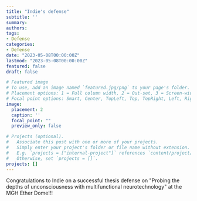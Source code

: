 ```yaml
---
title: "Indie's defense"
subtitle: ''
summary: 
authors:
tags:
- Defense
categories:
- Defense
date: "2023-05-08T00:00:00Z"
lastmod: "2023-05-08T00:00:00Z"
featured: false
draft: false

# Featured image
# To use, add an image named `featured.jpg/png` to your page's folder.
# Placement options: 1 = Full column width, 2 = Out-set, 3 = Screen-width
# Focal point options: Smart, Center, TopLeft, Top, TopRight, Left, Right, BottomLeft, Bottom, BottomRight
image:
  placement: 2
  caption: ''
  focal_point: ""
  preview_only: false

# Projects (optional).
#   Associate this post with one or more of your projects.
#   Simply enter your project's folder or file name without extension.
#   E.g. `projects = ["internal-project"]` references `content/project/deep-learning/index.md`.
#   Otherwise, set `projects = []`.
projects: []
---
```

Congratulations to Indie on a successful thesis defense on "Probing the depths of unconsciousness with multifunctional neurotechnology" at the MGH Ether Dome!!! 